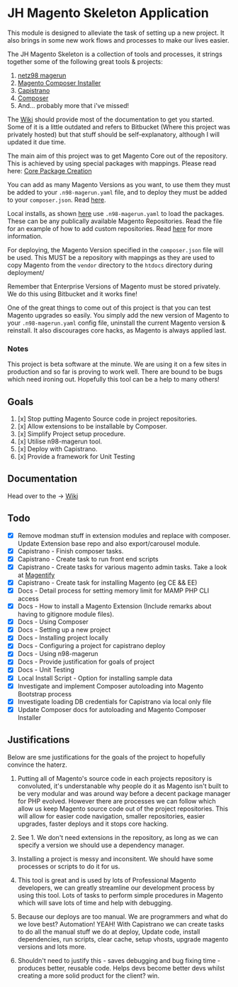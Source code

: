 # JH Magento Skeleton Application #

This module is designed to alleviate the task of setting up a new project. It also brings in some new work flows and processes to make our lives easier.

The JH Magento Skeleton is a collection of tools and processes, it strings together some of the following great tools & projects:

1. [netz98 magerun](https://github.com/netz98/n98-magerun)
1. [Magento Composer Installer](https://github.com/magento-hackathon/magento-composer-installer)
1. [Capistrano](http://capistranorb.com/)
1. [Composer](https://getcomposer.org/)
1. And... probably more that i've missed!

The [Wiki](https://github.com/AydinHassan/magento-skeleton/wiki) should provide most of the documentation to get you started. Some of it is a little outdated and
refers to Bitbucket (Where this project was privately hosted) but that stuff should be self-explanatory, although I will updated it due time.

The main aim of this project was to get Magento Core out of the repository. This is achieved by using special packages with mappings. Please read here: [Core Package Creation](https://github.com/AydinHassan/magento-skeleton/wiki/Creating-a-Core-Package)

You can add as many Magento Versions as you want, to use them they must be added to your `.n98-magerun.yaml` file, and to deploy they must be added to your `composer.json`. 
Read [here](https://github.com/AydinHassan/magento-skeleton/wiki/Installing-a-Project-Locally).

Local installs, as shown [here](https://github.com/AydinHassan/magento-skeleton/wiki/Installing-a-Project-Locally) use `.n98-magerun.yaml` to load the packages. These can be any publically available Magento Repositories. Read
the file for an example of how to add custom repositories. Read [here](https://github.com/netz98/n98-magerun/wiki/Magento-installer) for more information.

For deploying, the Magento Version specified in the `composer.json` file will be used. This MUST be a repository with mappings as they are used to copy Magento from the `vendor` directory to the `htdocs` directory during deployment/

Remember that Enterprise Versions of Magento must be stored privately. We do this using Bitbucket and it works fine!

One of the great things to come out of this project is that you can test Magento upgrades so easily. You simply add the new version of Magento to your `.n98-magerun.yaml` config file, uninstall the current Magento version & reinstall.
It also discourages core hacks, as Magento is always applied last.

### Notes ###

This project is beta software at the minute. We are using it on a few sites in production and so far is proving to work well. There are bound to be bugs which need ironing out. Hopefully this tool can be a help to many others!

## Goals ##

1. [x] Stop putting Magento Source code in project repositories.
1. [x] Allow extensions to be installable by Composer.
1. [x] Simplify Project setup procedure.
1. [x] Utilise n98-magerun tool.
1. [x] Deploy with Capistrano.
1. [x] Provide a framework for Unit Testing


## Documentation ##

Head over to the -> [Wiki](https://bitbucket.org/jhhello/magento-skeleton/wiki/Home)

## Todo ##
- [x] Remove modman stuff in extension modules and replace with composer. Update Extension base repo and also export/carousel module.
- [x] Capistrano - Finish composer tasks.
- [x] Capistrano - Create task to run front end scripts
- [x] Capistrano - Create tasks for various magento admin tasks. Take a look at [Magentify](https://github.com/alistairstead/Magentify)
- [x] Capistrano - Create task for installing Magento (eg CE && EE)
- [x] Docs - Detail process for setting memory limit for MAMP PHP CLI access
- [x] Docs - How to install a Magento Extension (Include remarks about having to gitignore module files).
- [x] Docs - Using Composer
- [x] Docs - Setting up a new project
- [x] Docs - Installing project locally
- [x] Docs - Configuring a project for capistrano deploy
- [x] Docs - Using n98-magerun
- [x] Docs - Provide justification for goals of project
- [x] Docs - Unit Testing
- [x] Local Install Script - Option for installing sample data
- [x] Investigate and implement Composer autoloading into Magento Bootstrap process
- [x] Investigate loading DB credentials for Capistrano via local only file
- [x] Update Composer docs for autoloading and Magento Composer Installer

## Justifications ##
Below are sme justifications for the goals of the project to hopefully convince the haterz.

1. Putting all of Magento's source code in each projects repository is convoluted, it's understanable why people do it as Magento isn't built to be very modular and was around way before a decent package manager for PHP evolved. However there are processes we can follow which allow us keep Magento source code out of the project repositories. This will allow for easier code navigation, smaller repositories, easier upgrades, faster deploys and it stops core hacking. 

1. See 1. We don't need extensions in the repository, as long as we can specify a version we should use a dependency manager.

1. Installing a project is messy and inconsitent. We should have some processes or scripts to do it for us.

1. This tool is great and is used by lots of Professional Magento developers, we can greatly streamline our development process by using this tool. Lots of tasks to perform simple procedures in Magento which will save lots of time and help with debugging.

1. Because our deploys are too manual. We are programmers and what do we love best? Automation! YEAH! With Capistrano we can create tasks to do all the manual stuff we do at deploy, Update code, install dependencies, run scripts, clear cache, setup vhosts, upgrade magento versions and lots more.

1. Shouldn't need to justify this - saves debugging and bug fixing time - produces better, reusable code. Helps devs become better devs whilst creating a more solid product for the client? win.
